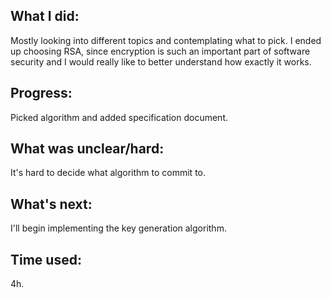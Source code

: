 ## What I did:
Mostly looking into different topics and contemplating what to pick. I ended up choosing RSA, since encryption is such an important part of software security and I would really like to better understand how exactly it works.

## Progress:
Picked algorithm and added specification document.

## What was unclear/hard:
It's hard to decide what algorithm to commit to. 

## What's next:
I'll begin implementing the key generation algorithm.

## Time used: 
4h.
